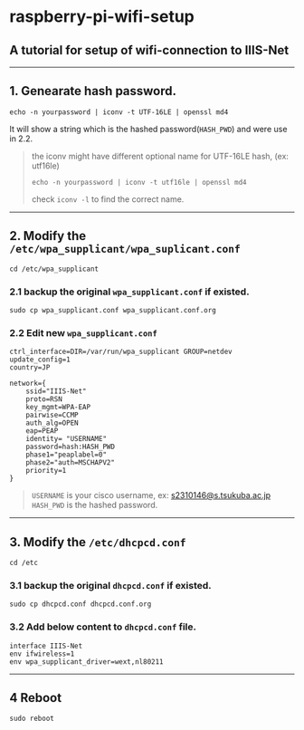 # raspberry-pi-wifi-setup
## A tutorial for setup of wifi-connection to IIIS-Net
---
## 1. Genearate hash password.

```
echo -n yourpassword | iconv -t UTF-16LE | openssl md4
```
It will show a string which is the hashed password(`HASH_PWD`) and were use in 2.2.
> the iconv might have different optional name for UTF-16LE hash, (ex: utf16le)
> ```
> echo -n yourpassword | iconv -t utf16le | openssl md4
> ```
> check `iconv -l` to find the correct name.

---
## 2. Modify the `/etc/wpa_supplicant/wpa_suplicant.conf`

```
cd /etc/wpa_supplicant
```
### 2.1 backup the original `wpa_supplicant.conf` if existed.

```
sudo cp wpa_supplicant.conf wpa_supplicant.conf.org
```

### 2.2 Edit new `wpa_supplicant.conf`

```
ctrl_interface=DIR=/var/run/wpa_supplicant GROUP=netdev
update_config=1
country=JP

network={
    ssid="IIIS-Net"
    proto=RSN
    key_mgmt=WPA-EAP
    pairwise=CCMP
    auth_alg=OPEN
    eap=PEAP
    identity= "USERNAME"
    password=hash:HASH_PWD
    phase1="peaplabel=0"
    phase2="auth=MSCHAPV2"
    priority=1
}
```

> `USERNAME` is your cisco username, ex: s2310146@s.tsukuba.ac.jp  
> `HASH_PWD` is the hashed password.
---


## 3. Modify the `/etc/dhcpcd.conf`

```
cd /etc
```
### 3.1 backup the original `dhcpcd.conf` if existed.

```
sudo cp dhcpcd.conf dhcpcd.conf.org
```

### 3.2 Add below content to `dhcpcd.conf` file.

```
interface IIIS-Net
env ifwireless=1
env wpa_supplicant_driver=wext,nl80211
```

---
## 4 Reboot

```{shell}
sudo reboot
```




